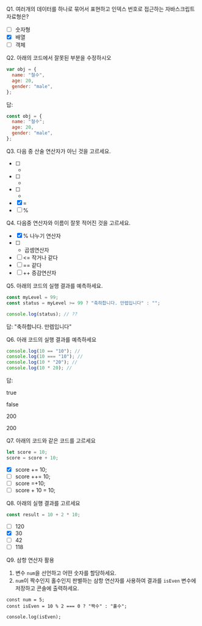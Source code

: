 Q1. 여러개의 데이터를 하나로 묶어서 표현하고 인덱스 번호로 접근하는 자바스크립트 자료형은?

- [ ] 숫자형
- [x] 배열
- [ ] 객체

Q2. 아래의 코드에서 잘못된 부분을 수정하시오

```jsx
var obj = {
  name: "철수",
  age: 20,
  gender: "male",
};
```

답:

```jsx
const obj = {
  name: "철수";
  age: 20,
  gender: "male",
};
```

Q3. 다음 중 산술 연산자가 아닌 것을 고르세요.

- [ ] -
- [ ] -
- [ ] -
- [x] =
- [ ] %

Q4. 다음중 연산자와 이름이 잘못 적어진 것을 고르세요.

- [x] % 나누기 연산자
- [ ] - 곱셈연산자
- [ ] <= 작거나 같다
- [ ] == 같다
- [ ] ++ 증감연산자

Q5. 아래의 코드의 실행 결과를 예측하세요.

```jsx
const myLevel = 99;
const status = myLevel >= 99 ? "축하합니다. 만렙입니다" : "";

console.log(status); // ??
```

답: "축하합니다. 만렙입니다"

Q6. 아래 코드의 실행 결과를 예측하세요

```jsx
console.log(10 == "10"); //
console.log(10 === "10"); //
console.log(10 * "20"); //
console.log(10 * 20); //
```

답:

true

false

200

200

Q7. 아래의 코드와 같은 코드를 고르세요

```jsx
let score = 10;
score = score + 10;
```

- [x] score += 10;
- [ ] score ++= 10;
- [ ] score =+10;
- [ ] score + 10 = 10;

Q8. 아래의 실행 결과를 고르세요

```jsx
const result = 10 + 2 * 10;
```

- [ ] 120
- [x] 30
- [ ] 42
- [ ] 118

Q9. 삼항 연산자 활용

1. 변수 `num`을 선언하고 어떤 숫자를 할당하세요.
2. `num`이 짝수인지 홀수인지 판별하는 삼항 연산자를 사용하여 결과를 `isEven` 변수에 저장하고 콘솔에 출력하세요.

```tsx
const num = 5;
const isEven = 10 % 2 === 0 ? "짝수" : "홀수";

console.log(isEven);
```
